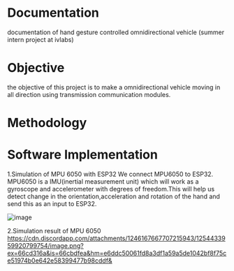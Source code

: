 # Documentation
documentation of hand gesture controlled omnidirectional vehicle (summer intern project at ivlabs)
# Objective
the objective of this project is to make a omnidirectional vehicle moving in all direction using transmission communication modules.
# Methodology
# Software Implementation
1.Simulation of MPU 6050 with ESP32
We connect MPU6050 to ESP32. MPU6050 is a IMU(inertial measurement unit) which will work as a gyroscope and accelerometer with  degrees of freedom.This will help us detect change in the orientation,acceleration and rotation of the hand and send this as an input to ESP32.

![image](https://github.com/user-attachments/assets/90f7f4dc-73a8-41f8-b9b7-d8fd4ed2cb1d)

2.Simulation result of MPU 6050
https://cdn.discordapp.com/attachments/1246167667707215943/1254433959920799754/image.png?ex=66cd316a&is=66cbdfea&hm=e6ddc50061fd8a3df1a59a5de1042bf8f75ce51974b0e642e58399477b98cddf&
